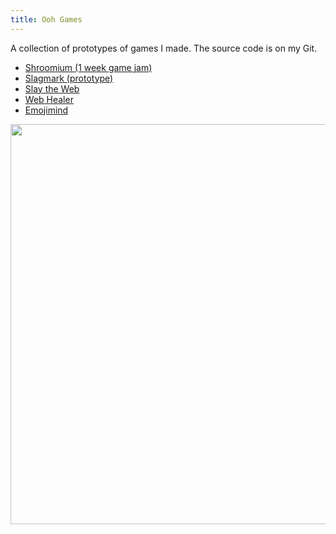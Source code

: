 ```yaml
---
title: Ooh Games
---
```

A collection of prototypes of games I made. The source code is on my Git.

<ul>
<li><a href="https://donleche.itch.io/shroomium" rel="noopener">Shroomium (1 week game jam)</a></li>
<li><a href="https://slagmark.0sk.ar" rel="noopener">Slagmark (prototype)</a></li>
<li><a href="https://slaytheweb.cards" rel="noopener">Slay the Web</a></li>
<li><a href="https://webhealer.0sk.ar" rel="noopener">Web Healer</a></li>
<li><a href="https://emojimind.0sk.ar" rel="noopener">Emojimind</a></li>
</ul>

<img loading="lazy" src="./images/webhealer-game.webp" alt="" width="640">

